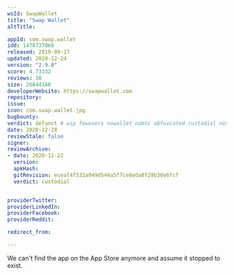 ```yaml
---
wsId: SwapWallet
title: "Swap Wallet"
altTitle: 

appId: com.swap.wallet
idd: 1478737068
released: 2019-09-27
updated: 2020-12-24
version: "2.9.0"
score: 4.73332
reviews: 30
size: 26844160
developerWebsite: https://swapwallet.com
repository: 
issue: 
icon: com.swap.wallet.jpg
bugbounty: 
verdict: defunct # wip fewusers nowallet nobtc obfuscated custodial nosource nonverifiable reproducible bounty defunct
date: 2020-12-28
reviewStale: false
signer: 
reviewArchive:
- date: 2020-12-22
  version: 
  apkHash: 
  gitRevision: eceaf4f532a049d544a5f7ce8eda0f29b30e6fcf
  verdict: custodial


providerTwitter: 
providerLinkedIn: 
providerFacebook: 
providerReddit: 

redirect_from:

---
```


We can't find the app on the App Store anymore and assume it stopped
to exist.
